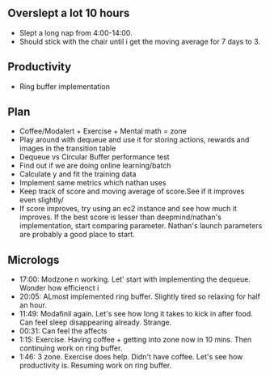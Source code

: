## Overslept a lot 10 hours
* Slept a long nap from 4:00-14:00.
* Should stick with the chair until i get the moving average for 7 days to 3.

## Productivity
* Ring buffer implementation

## Plan
* Coffee/Modalert + Exercise + Mental math = zone
* Play around with dequeue and use it for storing actions, rewards and images in the transition table
* Dequeue vs Circular Buffer performance test
* Find out if we are doing online learning/batch
* Calculate y and fit the training data
* Implement same metrics which nathan uses
* Keep track of score and moving average of score.See if it improves even slightly/
* If score improves, try using an ec2 instance and see how much it improves. If the best score is lesser than deepmind/nathan's implementation, start comparing parameter. Nathan's launch parameters are probably a good place to start.

## Micrologs
* 17:00: Modzone n working. Let' start with implementing the dequeue. Wonder how efficienct i
* 20:05: ALmost implemented ring buffer. Slightly tired so relaxing for half an hour.
* 11:49: Modafinil again. Let's see how long it takes to kick in after food. Can feel sleep disappearing already. Strange.
* 00:31: Can feel the affects
* 1:15: Exercise. Having coffee + getting into zone now in 10 mins. Then continuing work on ring buffer.
* 1:46: 3 zone. Exercise does help. Didn't have coffee. Let's see how productivity is. Resuming work on ring buffer.
